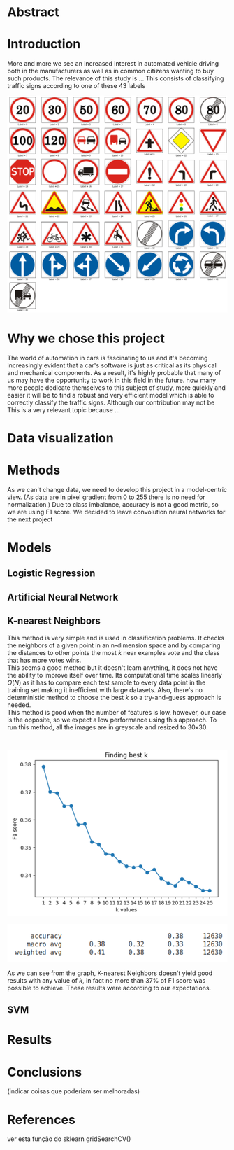# Abstract 

# Introduction


More and more we see an increased interest in automated vehicle driving both in the manufacturers as well as in common citizens wanting to buy such products. The relevance of this study is ...
This consists of classifying traffic signs according to one of these 43 labels

![imagem](./images/all43classes.png)


# Why we chose this project

The world of automation in cars is fascinating to us and it's becoming increasingly evident that a car's software is just as critical as its physical and mechanical components. As a result, it's highly probable that many of us may have the opportunity to work in this field in the future.
how many more people dedicate themselves to this subject of study, more quickly and easier it will be to find a robust and very efficient model which is able to correctly classify the traffic signs. Although our contribution may not be  This is a very relevant topic because ...

# Data visualization



# Methods

As we can't change data, we need to develop this project in a model-centric view.
(As data are in pixel gradient from 0 to 255 there is no need for normalization.)
Due to class imbalance, accuracy is not a good metric, so we are using F1 score.
We decided to leave convolution neural networks for the next project 

# Models 

## Logistic Regression

## Artificial Neural Network

## K-nearest Neighbors

This method is very simple and is used in classification problems. It checks the neighbors of a given point in an n-dimension space and by comparing the distances to other points the most *k* near examples vote and the class that has more votes wins.  
This seems a good method but it doesn't learn anything, it does not have the ability to improve itself over time. Its computational time scales linearly $O(N)$ as it has to compare each test sample to every data point in the training set making it inefficient with large datasets. Also, there's no deterministic method to choose the best *k* so a try-and-guess approach is needed.  
This method is good when the number of features is low, however, our case is the opposite, so we expect a low performance using this approach. 
To run this method, all the images are in greyscale and resized to 30x30.

<br/>

![finding k](./images/k-nearest%20neighbors.png)   

![average_accuracy](./images/k-nearest%20neighbors%20accuracy.png)

As we can see from the graph, K-nearest Neighbors doesn't yield good results with any value of *k*, in fact no more than 37% of F1 score was possible to achieve. These results were according to our expectations. 

## SVM




# Results

# Conclusions

(indicar coisas que poderiam ser melhoradas)

# References 

ver esta função do sklearn
gridSearchCV()
